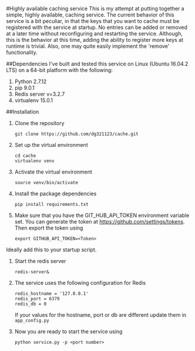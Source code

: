#Highly available caching service
This is my attempt at putting together a simple, highly available, caching
service. The current behavior of this service is a bit peculiar, in that the
keys that you want to cache must be registered with the service at startup. No
entries can be added or removed at a later time without reconfiguring and
restarting the service. Although, this is the behavior at this time, adding the
ability to register more keys at runtime is trivial. Also, one may quite easily
implement the 'remove' functionality.

##Dependencies
I've built and tested this service on Linux (Ubuntu 16.04.2 LTS) on a 64-bit
platform with the following:

1. Python 2.7.12
1. pip 9.0.1
1. Redis server v=3.2.7
1. virtualenv 15.0.1


##Installation

1. Clone the repository

   ```
   git clone https://github.com/dg321123/cache.git
   ```
   
1. Set up the virtual environment
   ```
   cd cache
   virtualenv venv
   ```

1. Activate the virtual environment

   ```
   source venv/bin/activate
   ```

1. Install the package dependencies

   ```
   pip install requirements.txt
   ```

1. Make sure that you have the GIT_HUB_API_TOKEN environment variable set. You
   can generate the token at https://github.com/settings/tokens. Then export 
   the token using

   ```
   export GITHUB_API_TOKEN=<Token>
   ```
Ideally add this to your startup script.

1. Start the redis server

   ```
   redis-server&
   ```

1. The service uses the following configuration for Redis

   ```
   redis_hostname = '127.0.0.1'
   redis_port = 6379
   redis_db = 0
   ```
   If your values for the hostname, port or db are different update them in
   `app_config.py`

1. Now you are ready to start the service using
   ```
   python service.py -p <port number>
   ```
